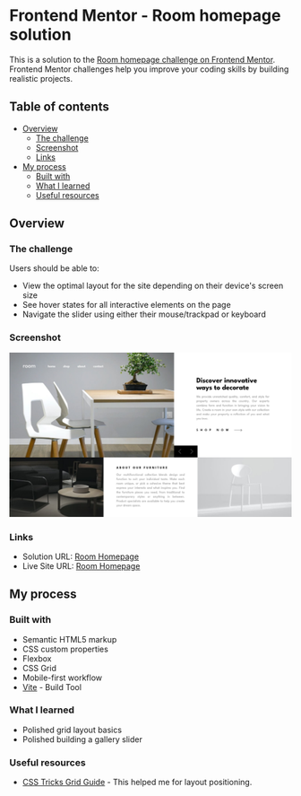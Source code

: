 # Frontend Mentor - Room homepage solution

This is a solution to the [Room homepage challenge on Frontend Mentor](https://www.frontendmentor.io/challenges/room-homepage-BtdBY_ENq). Frontend Mentor challenges help you improve your coding skills by building realistic projects.

## Table of contents

-   [Overview](#overview)
    -   [The challenge](#the-challenge)
    -   [Screenshot](#screenshot)
    -   [Links](#links)
-   [My process](#my-process)
    -   [Built with](#built-with)
    -   [What I learned](#what-i-learned)
    -   [Useful resources](#useful-resources)

## Overview

### The challenge

Users should be able to:

-   View the optimal layout for the site depending on their device's screen size
-   See hover states for all interactive elements on the page
-   Navigate the slider using either their mouse/trackpad or keyboard

### Screenshot

![screenshot](./screenshot.png)

### Links

-   Solution URL: [Room Homepage](https://www.frontendmentor.io/solutions/responsive-room-homepage-using-htmlscss-emiqACpUXX)
-   Live Site URL: [Room Homepage](https://fem-room-homepage-nu.vercel.app/)

## My process

### Built with

-   Semantic HTML5 markup
-   CSS custom properties
-   Flexbox
-   CSS Grid
-   Mobile-first workflow
-   [Vite](https://vite.dev/) - Build Tool

### What I learned

-   Polished grid layout basics
-   Polished building a gallery slider

### Useful resources

-   [CSS Tricks Grid Guide](https://css-tricks.com/snippets/css/complete-guide-grid/) - This helped me for layout positioning.
